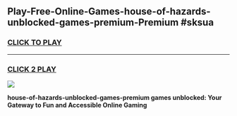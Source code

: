 
## Play-Free-Online-Games-house-of-hazards-unblocked-games-premium-Premium #sksua
<h3>
<a href="https://premium.freeplayer.one?title=house-of-hazards-unblocked-games-premium&ref=8M">CLICK TO PLAY</a></h3>
<hr>

<h3>
<a href="https://premium.freeplayer.one?title=house-of-hazards-unblocked-games-premium&ref=8M">CLICK 2 PLAY</a>
  
</h3>

<a href="https://premium.freeplayer.one?title=house-of-hazards-unblocked-games-premium&ref=8M"><img src="https://clearcache.store/games.png"></a>


**house-of-hazards-unblocked-games-premium games unblocked: Your Gateway to Fun and Accessible Online Gaming**
